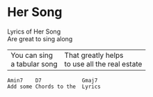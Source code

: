 # Her Song

Lyrics of Her Song  
Are great to sing along

<table>
  <tr>
    <td>
      You can sing<br>
      a tabular song
    </td>
    <td>
      That greatly helps<br>
      to use all the real estate
    </td>
  </tr>
</table>

```
Amin7    D7             Gmaj7
Add some Chords to the  Lyrics
```
